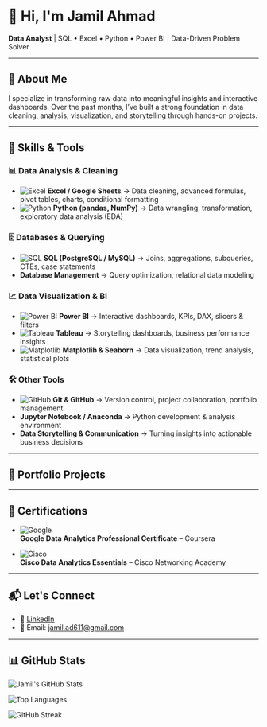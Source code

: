 # 👋 Hi, I'm Jamil Ahmad  
**Data Analyst** | SQL • Excel • Python • Power BI | Data-Driven Problem Solver

---

## 📌 About Me

I specialize in transforming raw data into meaningful insights and interactive dashboards. Over the past months, I’ve built a strong foundation in data cleaning, analysis, visualization, and storytelling through hands-on projects.

---

## 🔧 Skills & Tools  

### 📊 Data Analysis & Cleaning  
- ![Excel](https://img.shields.io/badge/Excel-217346?style=flat&logo=microsoft-excel&logoColor=white) **Excel / Google Sheets** → Data cleaning, advanced formulas, pivot tables, charts, conditional formatting  
- ![Python](https://img.shields.io/badge/Python-3776AB?style=flat&logo=python&logoColor=white) **Python (pandas, NumPy)** → Data wrangling, transformation, exploratory data analysis (EDA)  

### 🗄️ Databases & Querying  
- ![SQL](https://img.shields.io/badge/SQL-336791?style=flat&logo=postgresql&logoColor=white) **SQL (PostgreSQL / MySQL)** → Joins, aggregations, subqueries, CTEs, case statements  
- **Database Management** → Query optimization, relational data modeling  

### 📈 Data Visualization & BI  
- ![Power BI](https://img.shields.io/badge/Power%20BI-F2C811?style=flat&logo=power-bi&logoColor=black) **Power BI** → Interactive dashboards, KPIs, DAX, slicers & filters  
- ![Tableau](https://img.shields.io/badge/Tableau-E97627?style=flat&logo=tableau&logoColor=white) **Tableau** → Storytelling dashboards, business performance insights  
- ![Matplotlib](https://img.shields.io/badge/Matplotlib-0C55A5?style=flat&logo=plotly&logoColor=white) **Matplotlib & Seaborn** → Data visualization, trend analysis, statistical plots  

### 🛠️ Other Tools  
- ![GitHub](https://img.shields.io/badge/GitHub-181717?style=flat&logo=github&logoColor=white) **Git & GitHub** → Version control, project collaboration, portfolio management  
- **Jupyter Notebook / Anaconda** → Python development & analysis environment  
- **Data Storytelling & Communication** → Turning insights into actionable business decisions  

---

## 📁 Portfolio Projects




---

## 🏅 Certifications  

- ![Google](https://img.shields.io/badge/Google%20Data%20Analytics-4285F4?style=for-the-badge&logo=google&logoColor=white)  
  **Google Data Analytics Professional Certificate** – Coursera  

- ![Cisco](https://img.shields.io/badge/Cisco%20Data%20Analytics%20Essentials-1BA0D7?style=for-the-badge&logo=cisco&logoColor=white)  
  **Cisco Data Analytics Essentials** – Cisco Networking Academy  

---

## 📬 Let's Connect

- 🔗 [LinkedIn](https://linkedin.com/in/jamil611)
- 📧 Email: jamil.ad611@gmail.com

---

## 📊 GitHub Stats

![Jamil's GitHub Stats](https://github-readme-stats.vercel.app/api?username=jamil611&show_icons=true&theme=tokyonight)

![Top Languages](https://github-readme-stats.vercel.app/api/top-langs/?username=jamil611&layout=compact&theme=tokyonight)

![GitHub Streak](https://github-readme-streak-stats.herokuapp.com/?user=jamil611&theme=tokyonight)